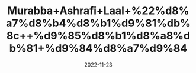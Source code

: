 ---
title: 'Murabba+Ashrafi+Laal+%22%d8%a7%d8%b4%d8%b1%d9%81%db%8c++%d9%85%d8%b1%d8%a8%db%81+%d9%84%d8%a7%d9%84'
date: '2022-11-23' 
metatag: '' 
inventory: '0' 
draft: false 
# meta description 
shortDescripton: 'Pumpkin+Preserve+Red%22++It+is+used+for+garnishing+on+sweet+dishes+and+dessert%2c+boosts+Immunity+and+acts+as+anti-aging+agent.'
description: 'Preserves+%d9%85%d8%b1%d8%a8%db%81+%d8%a7%da%86%d8%a7%d8%b1'
longdescription: ''
tags: ''
brand: ''
subCategory: ''
unit: '250 gm-Pk'
sellCount: '0'
featured: True
# product Price
price: '80.0'
# Product Short Description
shortDescription: 'Pumpkin+Preserve+Red%22++It+is+used+for+garnishing+on+sweet+dishes+and+dessert%2c+boosts+Immunity+and+acts+as+anti-aging+agent.'
productID: 'CA52EB5F-F43C-ED11-996A-005056B3A416'
type: 'products'
category: 'Preserves+%d9%85%d8%b1%d8%a8%db%81+%d8%a7%da%86%d8%a7%d8%b1' 
thumnailproduct: 'https://eraconnect.blob.core.windows.net/product-images/aminsaddiquidawakhana/9fc2bd6b-7cb7-4e5f-8ce0-b9b4a5be5c46.webp' 
images:
  - image: 'https://eraconnect.blob.core.windows.net/product-images/aminsaddiquidawakhana/9fc2bd6b-7cb7-4e5f-8ce0-b9b4a5be5c46.webp'  
Variants:
---